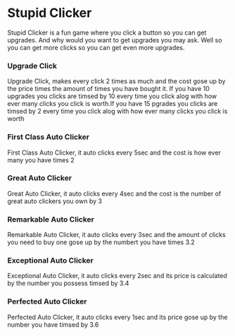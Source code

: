 # Stupid Clicker
Stupid Clicker is a fun game where you click a button so you can get upgrades. And why would you want to get upgrades you may ask. Well so you can get more clicks so you can get even more upgrades.
<br>
### Upgrade Click
Upgrade Click, makes every click 2 times as much and the cost gose up by the price times the amount of times you have bought it. If you have 10 upgrades you clicks are timsed by 10 every time you click alog with how ever many clicks you click is worth.If you have 15 pgrades you clicks are timsed by 2 every time you click alog with how ever many clicks you click is worth
<br>
### First Class Auto Clicker
First Class Auto Clicker, it auto clicks every 5sec and the cost is how ever many you have times 2
<br>
### Great Auto Clicker
Great Auto Clicker, it auto clicks every 4sec and the cost is the number of great auto clickers you own by 3
<br>
### Remarkable Auto Clicker
Remarkable Auto Clicker, it auto clicks every 3sec and the amount of clicks you need to buy one gose up by the numbert you have times 3.2
<br>
### Exceptional Auto Clicker
Exceptional Auto Clicker,  it auto clicks every 2sec and its price is calculated by the number you possess timsed by 3.4
<br>
### Perfected Auto Clicker
Perfected Auto Clicker, it auto clicks every 1sec and its price gose up by the number you have timsed by 3.6

